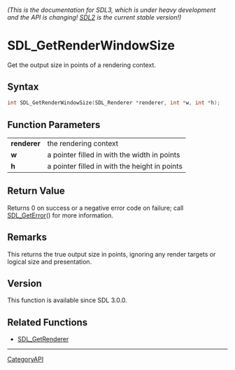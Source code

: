 ###### (This is the documentation for SDL3, which is under heavy development and the API is changing! [SDL2](https://wiki.libsdl.org/SDL2/) is the current stable version!)
# SDL_GetRenderWindowSize

Get the output size in points of a rendering context.

## Syntax

```c
int SDL_GetRenderWindowSize(SDL_Renderer *renderer, int *w, int *h);

```

## Function Parameters

|                  |                                               |
| ---------------- | --------------------------------------------- |
| **renderer**     | the rendering context                         |
| **w**            | a pointer filled in with the width in points  |
| **h**            | a pointer filled in with the height in points |

## Return Value

Returns 0 on success or a negative error code on failure; call
[SDL_GetError](SDL_GetError.md)() for more information.

## Remarks

This returns the true output size in points, ignoring any render targets or
logical size and presentation.

## Version

This function is available since SDL 3.0.0.

## Related Functions

* [SDL_GetRenderer](SDL_GetRenderer.md)

----
[CategoryAPI](CategoryAPI.md)
